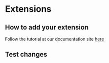 # Extensions

## How to add your extension

Follow the tutorial at our documentation site [here](https://docs.owlbear.rodeo/extensions/tutorial-sharing-your-extension/showcase-your-extension)

## Test changes